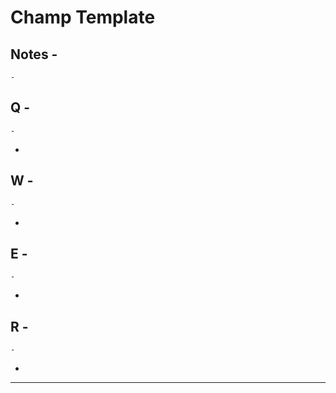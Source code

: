 # Champ Template

## Notes -
```
-
```

## Q -
```
-
```
- 
## W -
```
-
```
- 
## E -
```
-
```
- 
## R -
```
-
```
- 
---
